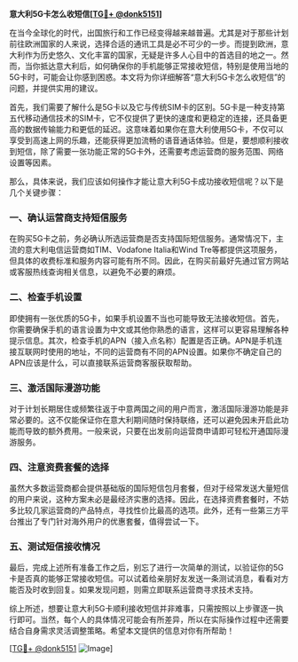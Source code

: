 **意大利5G卡怎么收短信[[TG💪+ @donk5151](https://t.me/s/donk5151)]**

在当今全球化的时代，出国旅行和工作已经变得越来越普遍。尤其是对于那些计划前往欧洲国家的人来说，选择合适的通讯工具是必不可少的一步。而提到欧洲，意大利作为历史悠久、文化丰富的国家，无疑是许多人心目中的首选目的地之一。然而，当你抵达意大利后，如何确保你的手机能够正常接收短信，特别是使用当地的5G卡时，可能会让你感到困惑。本文将为你详细解答“意大利5G卡怎么收短信”的问题，并提供实用的建议。

首先，我们需要了解什么是5G卡以及它与传统SIM卡的区别。5G卡是一种支持第五代移动通信技术的SIM卡，它不仅提供了更快的速度和更稳定的连接，还具备更高的数据传输能力和更低的延迟。这意味着如果你在意大利使用5G卡，不仅可以享受到高速上网的乐趣，还能获得更加流畅的语音通话体验。但是，要想顺利接收到短信，除了需要一张功能正常的5G卡外，还需要考虑运营商的服务范围、网络设置等因素。

那么，具体来说，我们应该如何操作才能让意大利5G卡成功接收短信呢？以下是几个关键步骤：

### 一、确认运营商支持短信服务

在购买5G卡之前，务必确认所选运营商是否支持国际短信服务。通常情况下，主流的意大利电信运营商如TIM、Vodafone Italia和Wind Tre等都提供这项服务，但具体的收费标准和服务内容可能有所不同。因此，在购买前最好先通过官方网站或客服热线查询相关信息，以避免不必要的麻烦。

### 二、检查手机设置

即使拥有一张优质的5G卡，如果手机设置不当也可能导致无法接收短信。首先，你需要确保手机的语言设置为中文或其他你熟悉的语言，这样可以更容易理解各种提示信息。其次，检查手机的APN（接入点名称）配置是否正确。APN是手机连接互联网时使用的地址，不同的运营商有不同的APN设置。如果你不确定自己的APN应该是什么，可以直接联系运营商客服获取帮助。

### 三、激活国际漫游功能

对于计划长期居住或频繁往返于中意两国之间的用户而言，激活国际漫游功能是非常必要的。这不仅能保证你在意大利期间随时保持联络，还可以避免因未开启此功能而导致的额外费用。一般来说，只要在出发前向运营商申请即可轻松开通国际漫游服务。

### 四、注意资费套餐的选择

虽然大多数运营商都会提供基础版的国际短信包月套餐，但对于经常发送大量短信的用户来说，这种方案未必是最经济实惠的选择。因此，在选择资费套餐时，不妨多比较几家运营商的产品特点，寻找性价比最高的选项。此外，还有一些第三方平台推出了专门针对海外用户的优惠套餐，值得尝试一下。

### 五、测试短信接收情况

最后，完成上述所有准备工作之后，别忘了进行一次简单的测试，以验证你的5G卡是否真的能够正常接收短信。可以试着给亲朋好友发送一条测试消息，看看对方能否及时收到回复。如果发现问题，则需立即联系运营商寻求技术支持。

综上所述，想要让意大利5G卡顺利接收短信并非难事，只需按照以上步骤逐一执行即可。当然，每个人的具体情况可能会有所差异，所以在实际操作过程中还需要结合自身需求灵活调整策略。希望本文提供的信息对你有所帮助！

[[TG💪+ @donk5151](https://t.me/s/donk5151) ![Image](https://i.postimg.cc/rwNCRYN7/Snipaste-2025-04-30-17-27-05.png)]